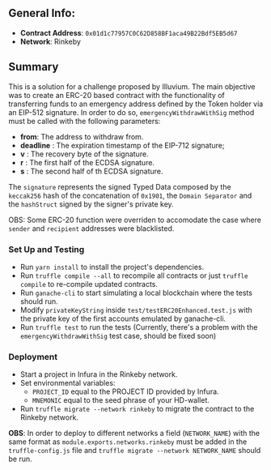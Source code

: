 ## General Info:

-   **Contract Address**: `0x01d1c77957C0C62D858BF1aca49B22Bdf5EB5d67`
-   **Network**: Rinkeby

## Summary

This is a solution for a challenge proposed by Illuvium. The main objective was to create an ERC-20 based contract with the functionality of transferring funds to an emergency address defined by the Token holder via an EIP-512 signature. In order to do so, `emergencyWithdrawWithSig` method must be called with the following parameters:

-   **from**: The address to withdraw from.
-   **deadline** : The expiration timestamp of the EIP-712 signature;
-   **v** : The recovery byte of the signature.
-   **r** : The first half of the ECDSA signature.
-   **s** : The second half of th ECDSA signature.

The `signature` represents the signed Typed Data composed by the `keccak256` hash of the concatenation of `0x1901`, the `Domain Separator` and the `hashStruct` signed by the signer's private key.

OBS: Some ERC-20 function were overriden to accomodate the case where `sender` and `recipient` addresses were blacklisted.

### Set Up and Testing

-   Run `yarn install` to install the project's dependencies.
-   Run `truffle compile --all` to recompile all contracts or just `truffle compile` to re-compile updated contracts.
-   Run `ganache-cli` to start simulating a local blockchain where the tests should run.
-   Modify `privateKeyString` inside `test/testERC20Enhanced.test.js` with the private key of the first accounts emulated by ganache-cli.
-   Run `truffle test` to run the tests (Currently, there's a problem with the `emergencyWithdrawWithSig` test case, should be fixed soon)

### Deployment

-   Start a project in Infura in the Rinkeby network.
-   Set environmental variables:
    -   `PROJECT_ID` equal to the PROJECT ID provided by Infura.
    -   `MNEMONIC` equal to the seed phrase of your HD-wallet.
-   Run `truffle migrate --network rinkeby` to migrate the contract to the Rinkeby network.

**OBS**: In order to deploy to different networks a field (`NETWORK_NAME`) with the same format as `module.exports.networks.rinkeby` must be added in the `truffle-config.js` file and `truffle migrate --network NETWORK_NAME` should be run.
